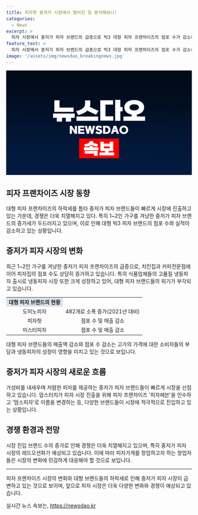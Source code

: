 ```yaml
---
title: 피자헛 중저가 시장에서 벌어진 일 분석해보니!
categories:
  - News
excerpt: >
  피자 시장에서 중저가 피자 브랜드의 급증으로 빅3 대형 피자 프랜차이즈의 점포 수가 감소하고 있는 상황. 경쟁이 치열해지면서 중저가 피자 시장도 레드오션으로 변모하고 있다. 이로 인해 고가의 대형 피자 브랜드들이 힘을 잃고 있으며, 식품업체들의 고품질 냉동피자 출시로 중저가 피자 시장이 급부상하고 있다. 새로운 중저가 피자 브랜드가 속속 등장하고 있으며, 중저가 피자 시장의 급격한 변화로 인해 창업자와 소비자들은 신중한 선택이 필요하다는 전망이 나타나고 있다.
feature_text: >
  피자 시장에서 중저가 피자 브랜드의 급증으로 빅3 대형 피자 프랜차이즈의 점포 수가 감소하고 있는 상황. 경쟁이 치열해지면서 중저가 피자 시장도 레드오션으로 변모하고 있다. 이로 인해 고가의 대형 피자 브랜드들이 힘을 잃고 있으며, 식품업체들의 고품질 냉동피자 출시로 중저가 피자 시장이 급부상하고 있다. 새로운 중저가 피자 브랜드가 속속 등장하고 있으며, 중저가 피자 시장의 급격한 변화로 인해 창업자와 소비자들은 신중한 선택이 필요하다는 전망이 나타나고 있다.
image: '/assets/img/newsdao_breakingnews.jpg'
---
```


<p><img src="/assets/img/newsdao_breakingnews.jpg" alt="bookingtag 속보" /></p>

<h2 data-ke-size="size26">피자 프랜차이즈 시장 동향</h2>

<p data-ke-size="size16">대형 피자 프랜차이즈의 하락세를 틈타 중저가 피자 브랜드들이 빠르게 시장에 진출하고 있는 가운데, 경쟁은 더욱 치열해지고 있다. 특히 1~2인 가구를 겨냥한 중저가 피자 브랜드의 증가세가 두드러지고 있으며, 이로 인해 대형 빅3 피자 브랜드의 점포 수와 실적이 감소하고 있는 상황입니다.</p>

<h2 data-ke-size="size26">중저가 피자 시장의 변화</h2>

<p data-ke-size="size16">최근 1~2인 가구를 겨냥한 중저가 피자 프랜차이즈의 급증으로, 치킨집과 커피전문점에 이어 피자집의 점포 수도 상당히 증가하고 있습니다. 특히 식품업체들의 고품질 냉동피자 출시로 냉동피자 시장 또한 크게 성장하고 있어, 대형 피자 브랜드들의 위기가 부각되고 있습니다.</p>

<table>
    <tr>
        <td style="text-align: center; background-color: #21538527;"><b>대형 피자 브랜드의 현황</b></td>
    </tr>
    <tr>
        <td style="text-align: center;">도미노피자</td>
        <td style="text-align: center;">482개로 소폭 증가(2021년 대비)</td>
    </tr>
    <tr>
        <td style="text-align: center;">피자헛</td>
        <td style="text-align: center;">점포 수 및 매출 감소</td>
    </tr>
    <tr>
        <td style="text-align: center;">미스터피자</td>
        <td style="text-align: center;">점포 수 및 매출 감소</td>
    </tr>
</table>

<p data-ke-size="size16">대형 피자 브랜드들의 매출액 감소와 점포 수 감소는 고가의 가격에 대한 소비자들의 부담과 냉동피자의 성장이 영향을 미치고 있는 것으로 보입니다.</p>

<h2 data-ke-size="size26">중저가 피자 시장의 새로운 흐름</h2>

<p data-ke-size="size16">가성비를 내세우며 저렴한 피자를 제공하는 중저가 피자 브랜드들이 빠르게 시장을 선점하고 있습니다. 맘스터치가 피자 시장 진출을 위해 피자 프랜차이즈 '피자헤븐'을 인수하고 '맘스피자'로 이름을 변경하는 등, 다양한 브랜드들이 시장에 적극적으로 진입하고 있는 상황입니다.</p>

<h2 data-ke-size="size26">경쟁 환경과 전망</h2>

<p data-ke-size="size16">시장 진입 브랜드 수의 증가로 인해 경쟁은 더욱 치열해지고 있으며, 특히 중저가 피자 시장의 레드오션화가 예상되고 있습니다. 이에 따라 피자가게를 창업하고자 하는 창업자들은 시장의 변화에 민감하게 대응해야 할 것으로 보입니다.</p>

<hr>

<p data-ke-size="size16">피자 프랜차이즈 시장의 변화와 대형 브랜드들의 하락세로 인해 중저가 피자 시장이 급변하고 있는 것으로 보이며, 앞으로 피자 시장은 더욱 다양한 변화와 경쟁이 예상되고 있습니다.</p>
실시간 뉴스 속보는, <a href="https://newsdao.kr" rel="dofollow">https://newsdao.kr</a>


